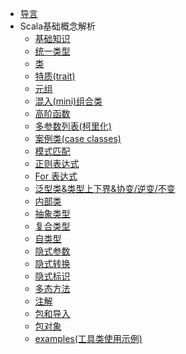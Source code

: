 
* [导言](/language/scala-lang-tour/)
* Scala基础概念解析
    * [基础知识](/language/scala-lang-tour/基础知识.md)
    * [统一类型](/language/scala-lang-tour/统一类型.md)
    * [类](/language/scala-lang-tour/类.md)
    * [特质(trait)](/language/scala-lang-tour/特质(trait).md)
    * [元组](/language/scala-lang-tour/元组.md)
    * [混入(mini)组合类](/language/scala-lang-tour/混入(mini)组合类.md)
    * [高阶函数](/language/scala-lang-tour/高阶函数.md)
    * [多参数列表(柯里化)](/language/scala-lang-tour/多参数列表(柯里化).md)
    * [案例类(case classes)](/language/scala-lang-tour/案例类.md)
    * [模式匹配](/language/scala-lang-tour/模式匹配.md)
    * [正则表达式](/language/scala-lang-tour/正则表达式.md)
    * [For 表达式](/language/scala-lang-tour/For表达式.md)
    * [泛型类&类型上下界&协变/逆变/不变](/language/scala-lang-tour/泛型类.md)
    * [内部类](/language/scala-lang-tour/内部类.md)
    * [抽象类型](/language/scala-lang-tour/抽象类型.md)
    * [复合类型](/language/scala-lang-tour/复合类型.md)
    * [自类型](/language/scala-lang-tour/自类型.md)
    * [隐式参数](/language/scala-lang-tour/隐式参数.md)
    * [隐式转换](/language/scala-lang-tour/隐式转换.md)
    * [隐式标识](/language/scala-lang-tour/隐式标识.md)
    * [多态方法](/language/scala-lang-tour/多态方法.md)
    * [注解](/language/scala-lang-tour/注解.md)
    * [包和导入](/language/scala-lang-tour/包和导入.md)
    * [包对象](/language/scala-lang-tour/包对象.md)
    * [examples(工具类使用示例)](/language/scala-lang-tour/examples(工具类使用示例).md)
